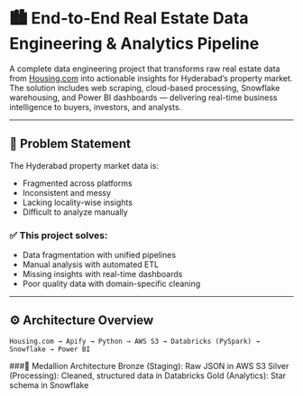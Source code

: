 
# 🏙️ End-to-End Real Estate Data Engineering & Analytics Pipeline

A complete data engineering project that transforms raw real estate data from [Housing.com](https://housing.com) into actionable insights for Hyderabad’s property market. The solution includes web scraping, cloud-based processing, Snowflake warehousing, and Power BI dashboards — delivering real-time business intelligence to buyers, investors, and analysts.

---

## 📌 Problem Statement

The Hyderabad property market data is:
- Fragmented across platforms
- Inconsistent and messy
- Lacking locality-wise insights
- Difficult to analyze manually

### ✅ This project solves:
- Data fragmentation with unified pipelines  
- Manual analysis with automated ETL  
- Missing insights with real-time dashboards  
- Poor quality data with domain-specific cleaning  

---

## ⚙️ Architecture Overview

```text
Housing.com → Apify → Python → AWS S3 → Databricks (PySpark) → Snowflake → Power BI
```

###💽 Medallion Architecture
Bronze (Staging): Raw JSON in AWS S3
Silver (Processing): Cleaned, structured data in Databricks
Gold (Analytics): Star schema in Snowflake

